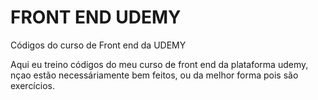 # FRONT END UDEMY
Códigos do curso de Front end da UDEMY

Aqui eu treino códigos do meu curso de front end da plataforma udemy, nçao estão necessáriamente bem feitos, ou da melhor forma pois são exercícios.

